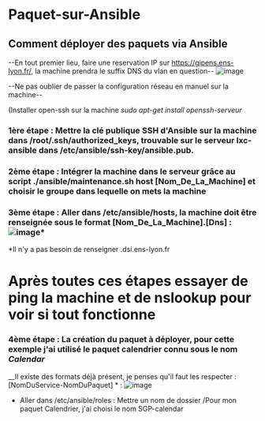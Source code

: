 # Paquet-sur-Ansible
## Comment déployer des paquets via Ansible 

--En tout premier lieu, faire une reservation IP sur https://gipens.ens-lyon.fr/, la machine prendra le suffix DNS du vlan en question--
![image](https://github.com/BilobiloIT/Paquet-sur-Ansible/assets/118860544/67c39c3a-0f19-4e2d-a7f0-4e36aefcc786)



--Ne pas oublier de passer la configuration réseau en manuel sur la machine--


(Installer open-ssh sur la machine *sudo apt-get install openssh-serveur*


### 1ère étape : Mettre la clé publique SSH d'Ansible sur la machine dans /root/.ssh/authorized_keys, trouvable sur le serveur lxc-ansible dans /etc/ansible/ssh-key/ansible.pub.


### 2ème étape : Intégrer la machine dans le serveur grâce au script ./ansible/maintenance.sh host [Nom_De_La_Machine] et choisir le groupe dans lequelle on mets la machine


### 3ème étape : Aller dans /etc/ansible/hosts, la machine doit être renseignée sous le format [Nom_De_La_Machine].[Dns] :  ![image](https://github.com/BilobiloIT/Paquet-sur-Ansible/assets/118860544/0ac3bf7b-a9f9-42ba-908a-cf37209f5007)*

*Il n'y a pas besoin de renseigner .dsi.ens-lyon.fr

# Après toutes ces étapes essayer de ping la machine et de nslookup pour voir si tout fonctionne

### 4ème étape : La création du paquet à déployer, pour cette exemple j'ai utilisé le paquet calendrier connu sous le nom ***Calendar***
__Il existe des formats déjà présent, je penses qu'il faut les respecter : [NomDuService-NomDuPaquet] * : ![image](https://github.com/BilobiloIT/Paquet-sur-Ansible/assets/118860544/b21abd62-5330-4e7d-b6c3-4a3c32520ee3)

 - Aller dans /etc/ansible/roles : Mettre un nom de dossier 
    /Pour mon paquet Calendrier, j'ai choisi le nom SGP-calendar 


